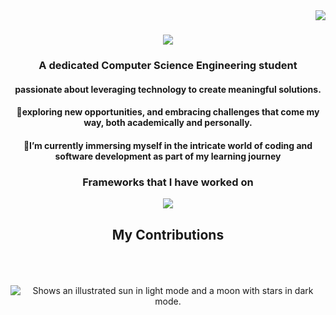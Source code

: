 <img align="right" src="https://visitor-badge.laobi.icu/badge?page_id=Riya922003.Riya922003"/>

<h1 align="center">
  <img align src = "https://readme-typing-svg.herokuapp.com/?font=Righteous&size=35&center=true&vCenter=true&width=500&height=70&duration=4000&lines=Hey+Coders!👋;+I'm+Riya+Gupta!;"/>
</h1>
<h3 align="center"> A dedicated Computer Science Engineering student</h3>
<div align="center">
<h4>passionate about leveraging technology to create meaningful solutions.</h4>
<h4>👀exploring new opportunities, and embracing challenges that come my way, both academically and personally.</h4>
 <h4>🌱I’m currently immersing myself in the intricate world of coding and software development as part of my learning journey</h4> 
</div>
 <h3 align="center">Frameworks that I have worked on</h3>
    <p align="center">
        <a href="https://skillicons.dev">
          <img src="https://skillicons.dev/icons?i=anaconda,arduino,cpp,flask,figma,flutter,java,mysql,opencv,react,sqlite," />
        </a>
    </p>
<div align="center">
  <h2>My Contributions</h2>
  <br/><br/><br/>
   <picture>
  <source media="(prefers-color-scheme: dark)" srcset="https://user-images.githubusercontent.com/25423296/163456776-7f95b81a-f1ed-45f7-b7ab-8fa810d529fa.png">
  <source media="(prefers-color-scheme: light)" srcset="https://user-images.githubusercontent.com/25423296/163456779-a8556205-d0a5-45e2-ac17-42d089e3c3f8.png">
  <img alt="Shows an illustrated sun in light mode and a moon with stars in dark mode." src="https://Riya922003-images.githubusercontent.com/25423296/163456779-a8556205-d0a5-45e2-ac17-42d089e3c3f8.png">
</picture>
</div>




